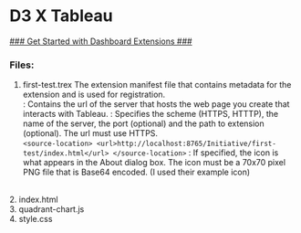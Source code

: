 # D3 X Tableau

[### Get Started with Dashboard Extensions ###](https://tableau.github.io/extensions-api/docs/trex_getstarted.html)

### Files:
1. first-test.trex
The extension manifest file that contains metadata for the extension and is used for registration.
<br> <source-location>: Contains the url of the server that hosts the web page you create that interacts with Tableau.
<url>: Specifies the scheme (HTTPS, HTTTP), the name of the server, the port (optional) and the path to extension (optional). The url must use HTTPS.
<br>`<source-location>
  <url>http://localhost:8765/Initiative/first-test/index.html</url>
</source-location>`
<icon>: If specified, the icon is what appears in the About dialog box. The icon must be a 70x70 pixel PNG file that is Base64 encoded. (I used their example icon)

<br> 2. index.html
<br> 3. quadrant-chart.js
<br> 4. style.css
